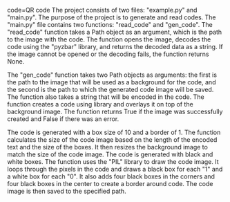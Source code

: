code=QR code
The project consists of two files: "example.py" and "main.py". The purpose of the project is to generate and read codes. The "main.py" file contains two functions: "read_code" and "gen_code". The "read_code" function takes a Path object as an argument, which is the path to the image with the code. The function opens the image, decodes the code using the "pyzbar" library, and returns the decoded data as a string. If the image cannot be opened or the decoding fails, the function returns None.

The "gen_code" function takes two Path objects as arguments: the first is the path to the image that will be used as a background for the code, and the second is the path to which the generated code image will be saved. The function also takes a string that will be encoded in the  code. The function creates a  code using library and overlays it on top of the background image. The function returns True if the image was successfully created and False if there was an error.

The code is generated with a box size of 10 and a border of 1. The function calculates the size of the  code image based on the length of the encoded text and the size of the boxes. It then resizes the background image to match the size of the  code image.
The  code is generated with black and white boxes. The function uses the "PIL" library to draw the  code image. It loops through the pixels in the code and draws a black box for each "1" and a white box for each "0". It also adds four black boxes in the corners and four black boxes in the center to create a border around  code. The  code image is then saved to the specified path.
